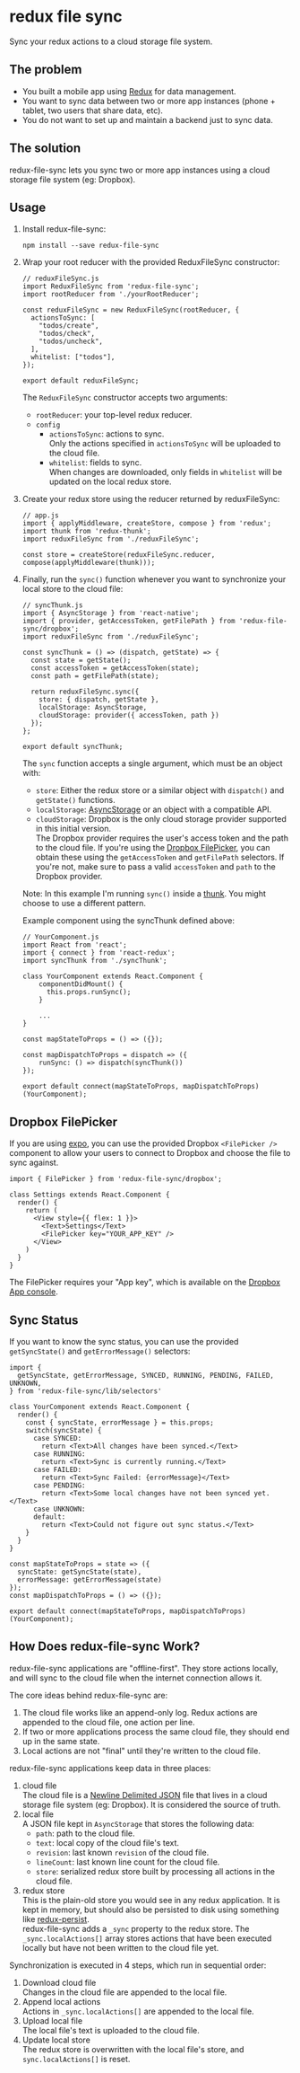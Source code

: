 # redux file sync
Sync your redux actions to a cloud storage file system.

## The problem
- You built a mobile app using [Redux](https://redux.js.org/) for data management.
- You want to sync data between two or more app instances (phone + tablet, two users that share data, etc).
- You do not want to set up and maintain a backend just to sync data.

## The solution
redux-file-sync lets you sync two or more app instances using a cloud storage file system (eg: Dropbox).

## Usage
1. Install redux-file-sync:
    ```
    npm install --save redux-file-sync
    ```

2. Wrap your root reducer with the provided ReduxFileSync constructor:
    ```
    // reduxFileSync.js
    import ReduxFileSync from 'redux-file-sync';
    import rootReducer from './yourRootReducer';

    const reduxFileSync = new ReduxFileSync(rootReducer, {
      actionsToSync: [
        "todos/create",
        "todos/check",
        "todos/uncheck",
      ],
      whitelist: ["todos"],
    });

    export default reduxFileSync;
    ```

    The `ReduxFileSync` constructor accepts two arguments:
    - `rootReducer`: your top-level redux reducer.
    - `config`
      - `actionsToSync`: actions to sync.  
      Only the actions specified in `actionsToSync` will be uploaded to the cloud file.
      - `whitelist`: fields to sync.  
      When changes are downloaded, only fields in `whitelist` will be updated on the local redux store.

3. Create your redux store using the reducer returned by reduxFileSync:

    ```
    // app.js
    import { applyMiddleware, createStore, compose } from 'redux';
    import thunk from 'redux-thunk';
    import reduxFileSync from './reduxFileSync';

    const store = createStore(reduxFileSync.reducer, compose(applyMiddleware(thunk)));
    ```

4. Finally, run the `sync()` function whenever you want to synchronize your local store to the cloud file:
    ```
    // syncThunk.js
    import { AsyncStorage } from 'react-native';
    import { provider, getAccessToken, getFilePath } from 'redux-file-sync/dropbox';
    import reduxFileSync from './reduxFileSync';

    const syncThunk = () => (dispatch, getState) => {
      const state = getState();
      const accessToken = getAccessToken(state);
      const path = getFilePath(state);

      return reduxFileSync.sync({
        store: { dispatch, getState },
        localStorage: AsyncStorage,
        cloudStorage: provider({ accessToken, path })
      });
    };

    export default syncThunk;
    ```

    The `sync` function accepts a single argument, which must be an object with:
    - `store`: Either the redux store or a similar object with `dispatch()` and `getState()` functions.
    - `localStorage`: [AsyncStorage](https://facebook.github.io/react-native/docs/asyncstorage) or an object with a compatible API.
    - `cloudStorage`: Dropbox is the only cloud storage provider supported in this initial version.  
        The Dropbox provider requires the user's access token and the path to the cloud file. If you're using the [Dropbox FilePicker](#dropbox-filepicker), you can obtain these using the `getAccessToken` and `getFilePath` selectors. If you're not, make sure to pass a valid `accessToken` and `path` to the Dropbox provider.

    Note: In this example I'm running `sync()` inside a [thunk](https://github.com/reduxjs/redux-thunk). You might choose to use a different pattern.

    Example component using the syncThunk defined above:

    ```
    // YourComponent.js
    import React from 'react';
    import { connect } from 'react-redux';
    import syncThunk from './syncThunk';

    class YourComponent extends React.Component {
        componentDidMount() {
          this.props.runSync();
        }

        ...
    }

    const mapStateToProps = () => ({});

    const mapDispatchToProps = dispatch => ({
        runSync: () => dispatch(syncThunk())
    });

    export default connect(mapStateToProps, mapDispatchToProps)(YourComponent);
    ```

## Dropbox FilePicker
If you are using [expo](https://docs.expo.io), you can use the provided Dropbox `<FilePicker />` component to allow your users to connect to Dropbox and choose the file to sync against.

```
import { FilePicker } from 'redux-file-sync/dropbox';

class Settings extends React.Component {
  render() {
    return (
      <View style={{ flex: 1 }}>
        <Text>Settings</Text>
        <FilePicker key="YOUR_APP_KEY" />
      </View>
    )
  }
}
```

The FilePicker requires your "App key", which is available on the [Dropbox App console](https://www.dropbox.com/developers/apps).

## Sync Status
If you want to know the sync status, you can use the provided `getSyncState()` and `getErrorMessage()` selectors:

```
import {
  getSyncState, getErrorMessage, SYNCED, RUNNING, PENDING, FAILED, UNKNOWN,
} from 'redux-file-sync/lib/selectors'

class YourComponent extends React.Component {
  render() {
    const { syncState, errorMessage } = this.props;
    switch(syncState) {
      case SYNCED:
        return <Text>All changes have been synced.</Text>
      case RUNNING:
        return <Text>Sync is currently running.</Text>
      case FAILED:
        return <Text>Sync Failed: {errorMessage}</Text>
      case PENDING:
        return <Text>Some local changes have not been synced yet.</Text>
      case UNKNOWN:
      default:
        return <Text>Could not figure out sync status.</Text>
    }
  }
}

const mapStateToProps = state => ({
  syncState: getSyncState(state),
  errorMessage: getErrorMessage(state)
});
const mapDispatchToProps = () => ({});

export default connect(mapStateToProps, mapDispatchToProps)(YourComponent);
```

## How Does redux-file-sync Work?
redux-file-sync applications are "offline-first". They store actions locally,
and will sync to the cloud file when the internet connection allows it.

The core ideas behind redux-file-sync are:
1. The cloud file works like an append-only log. Redux actions are appended to the cloud file, one action per line.
2. If two or more applications process the same cloud file, they should end up in the same state.
3. Local actions are not "final" until they're written to the cloud file.

redux-file-sync applications keep data in three places:

1. cloud file  
   The cloud file is a [Newline Delimited JSON](http://ndjson.org/) file that lives
   in a cloud storage file system (eg: Dropbox). It is considered the source of truth.
2. local file  
   A JSON file kept in `AsyncStorage` that stores the following data:
   - `path`: path to the cloud file.
   - `text`: local copy of the cloud file's text.
   - `revision`: last known `revision` of the cloud file.
   - `lineCount`: last known line count for the cloud file.
   - `store`: serialized redux store built by processing all actions in the cloud file.
3. redux store  
   This is the plain-old store you would see in any redux application. It is kept in memory, but should also be persisted to disk using  something like [redux-persist](https://github.com/rt2zz/redux-persist).  
   redux-file-sync adds a `_sync` property to the redux store. The `_sync.localActions[]` array stores actions that have been executed locally but have not been written to the cloud file yet.

Synchronization is executed in 4 steps, which run in sequential order:

1. Download cloud file  
    Changes in the cloud file are appended to the local file.
2. Append local actions  
    Actions in `_sync.localActions[]` are appended to the local file.
3. Upload local file  
    The local file's text is uploaded to the cloud file.
3. Update local store  
    The redux store is overwritten with the local file's store, and `sync.localActions[]` is reset.
